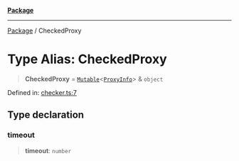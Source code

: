 [**Package**](../README.md)

***

[Package](../globals.md) / CheckedProxy

# Type Alias: CheckedProxy

> **CheckedProxy** = [`Mutable`](Mutable.md)\<[`ProxyInfo`](ProxyInfo.md)\> & `object`

Defined in: [checker.ts:7](https://github.com/AlexXanderGrib/proxy-master/blob/ca5aa337e3a3c6ac87453a9ce0f2477b801f4bc9/src/checker.ts#L7)

## Type declaration

### timeout

> **timeout**: `number`
